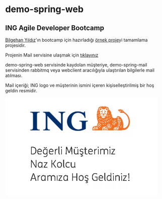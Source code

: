 # demo-spring-web
## ING Agile Developer Bootcamp 
[Bilgehan Yıldız](https://github.com/BilgehanYildiz)'ın bootcamp için hazırladığı [örnek proje](https://github.com/BilgehanYildiz/SpringWebClientSample)yi tamamlama projesidir.

Projenin Mail servisine ulaşmak için [tıklayınız](https://github.com/nazkolcu/demo-spring-mail)

demo-spring-web servisinde kaydolan müşteriye, demo-spring-mail servisinden rabbitmq veya webclient aracılığıyla ulaştırılan bilgilerle mail atılması.

Mail içeriği; ING logo ve müşterinin ismini içeren kişiselleştirilmiş bir hoş geldin resmidir. 

![Mail Example](images/mailExample.jpg)
